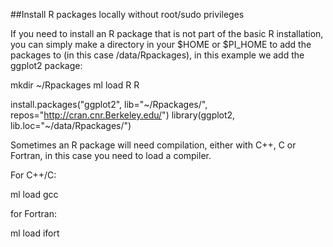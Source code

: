 ##Install R packages locally without root/sudo privileges

If you need to install an R package that is not part of the basic R installation, you can simply make a directory 
in your $HOME or $PI_HOME to add the packages to (in this case /data/Rpackages), in this example we add the ggplot2 package:

mkdir ~/Rpackages
ml load R
R

install.packages("ggplot2", lib="~/Rpackages/", repos="http://cran.cnr.Berkeley.edu/")
library(ggplot2, lib.loc="~/data/Rpackages/")

Sometimes an R package will need compilation, either with C++, C or Fortran, in this case you need to load a compiler.

For C++/C:

ml load gcc

for Fortran:

ml load ifort
